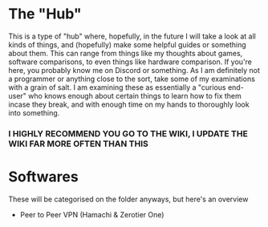 # The "Hub"
This is a type of "hub" where, hopefully, in the future I will take a look at all kinds of things, and (hopefully) make some helpful guides or something about them.
This can range from things like my thoughts about games, software comparisons, to even things like hardware comparison.
If you're here, you probably know me on Discord or something.
As I am definitely not a programmer or anything close to the sort, take some of my examinations with a grain of salt.
I am examining these as essentially a "curious end-user" who knows enough about certain things to learn how to fix them incase they break, and with enough time on my hands to thoroughly look into something.

### I HIGHLY RECOMMEND YOU GO TO THE WIKI, I UPDATE THE WIKI FAR MORE OFTEN THAN THIS


# Softwares
These will be categorised on the folder anyways, but here's an overview

- Peer to Peer VPN (Hamachi & Zerotier One)
